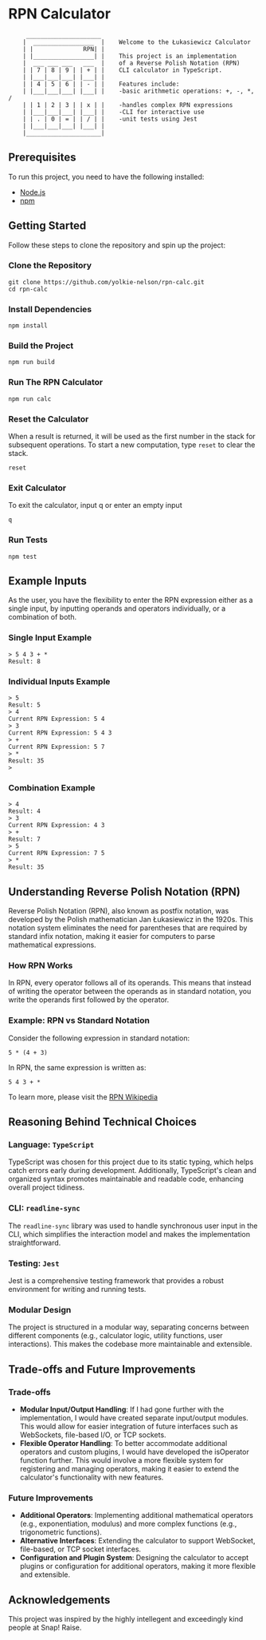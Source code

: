 # RPN Calculator

```
     _____________________
    |  _________________  |    Welcome to the Łukasiewicz Calculator
    | |              RPN| |
    | |_________________| |    This project is an implementation
    |  ___ ___ ___   ___  |    of a Reverse Polish Notation (RPN)
    | | 7 | 8 | 9 | | + | |    CLI calculator in TypeScript.
    | |___|___|___| |___| |
    | | 4 | 5 | 6 | | - | |    Features include:
    | |___|___|___| |___| |    -basic arithmetic operations: +, -, *, /
    | | 1 | 2 | 3 | | x | |    -handles complex RPN expressions
    | |___|___|___| |___| |    -CLI for interactive use
    | | . | 0 | = | | / | |    -unit tests using Jest
    | |___|___|___| |___| |
    |_____________________|
```

## Prerequisites

To run this project, you need to have the following installed:

- [Node.js](https://nodejs.org/en/)
- [npm](https://www.npmjs.com/)

## Getting Started

Follow these steps to clone the repository and spin up the project:

### Clone the Repository

```
git clone https://github.com/yolkie-nelson/rpn-calc.git
cd rpn-calc
```

### Install Dependencies

```
npm install
```

### Build the Project

```
npm run build
```

### Run The RPN Calculator

```
npm run calc
```

### Reset the Calculator

When a result is returned, it will be used as the first number in the stack for subsequent operations. To start a new computation, type `reset` to clear the stack.

```
reset
```

### Exit Calculator

To exit the calculator, input q or enter an empty input

```
q
```

### Run Tests

```
npm test
```

## Example Inputs

As the user, you have the flexibility to enter the RPN expression either as a single input, by inputting operands and operators individually, or a combination of both.

### Single Input Example

```
> 5 4 3 + *
Result: 8
```

### Individual Inputs Example

```
> 5
Result: 5
> 4
Current RPN Expression: 5 4
> 3
Current RPN Expression: 5 4 3
> +
Current RPN Expression: 5 7
> *
Result: 35
>
```

### Combination Example

```
> 4
Result: 4
> 3
Current RPN Expression: 4 3
> +
Result: 7
> 5
Current RPN Expression: 7 5
> *
Result: 35
```

## Understanding Reverse Polish Notation (RPN)

Reverse Polish Notation (RPN), also known as postfix notation, was developed by the Polish mathematician Jan Łukasiewicz in the 1920s. This notation system eliminates the need for parentheses that are required by standard infix notation, making it easier for computers to parse mathematical expressions.

### How RPN Works

In RPN, every operator follows all of its operands. This means that instead of writing the operator between the operands as in standard notation, you write the operands first followed by the operator.

### Example: RPN vs Standard Notation

Consider the following expression in standard notation:

```
5 * (4 + 3)
```

In RPN, the same expression is written as:

```
5 4 3 + *
```

To learn more, please visit the [RPN Wikipedia](https://en.wikipedia.org/wiki/Reverse_Polish_notation)

## Reasoning Behind Technical Choices

### Language: `TypeScript`

TypeScript was chosen for this project due to its static typing, which helps catch errors early during development. Additionally, TypeScript's clean and organized syntax promotes maintainable and readable code, enhancing overall project tidiness.

### CLI: `readline-sync`

The `readline-sync` library was used to handle synchronous user input in the CLI, which simplifies the interaction model and makes the implementation straightforward.

### Testing: `Jest`

Jest is a comprehensive testing framework that provides a robust environment for writing and running tests.

### Modular Design

The project is structured in a modular way, separating concerns between different components (e.g., calculator logic, utility functions, user interactions). This makes the codebase more maintainable and extensible.

## Trade-offs and Future Improvements

### Trade-offs

- **Modular Input/Output Handling**: If I had gone further with the implementation, I would have created separate input/output modules. This would allow for easier integration of future interfaces such as WebSockets, file-based I/O, or TCP sockets.
- **Flexible Operator Handling**: To better accommodate additional operators and custom plugins, I would have developed the isOperator function further. This would involve a more flexible system for registering and managing operators, making it easier to extend the calculator's functionality with new features.

### Future Improvements

- **Additional Operators**: Implementing additional mathematical operators (e.g., exponentiation, modulus) and more complex functions (e.g., trigonometric functions).
- **Alternative Interfaces**: Extending the calculator to support WebSocket, file-based, or TCP socket interfaces.
- **Configuration and Plugin System**: Designing the calculator to accept plugins or configuration for additional operators, making it more flexible and extensible.

## Acknowledgements

This project was inspired by the highly intellegent and exceedingly kind people at Snap! Raise.
